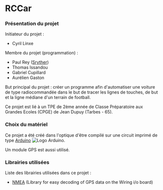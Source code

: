 # RCCar

### Présentation du projet

Initiateur du projet :

* Cyril Linxe

Membre du projet (programmation) :

* Paul Rey ([Sryther](https://github.com/Sryther))
* Thomas Issandou
* Gabriel Cupillard
* Aurélien Gaston

But principal du projet : créer un programme afin d'automatiser une voiture de type radiocommandée dans le but de tracer les lignes de touches, de but et la ligne médiane d'un terrain de football.

Ce projet est lié à un TPE de 2ème année de Classe Préparatoire aux Grandes Ecoles (CPGE) de Jean Dupuy (Tarbes - 65).

### Choix du matériel

Ce projet a été créé dans l'optique d'être compilé sur une circuit imprimé de type [Arduino](http://arduino.cc) ![Logo Arduino](https://pbs.twimg.com/profile_images/378800000704356438/9d19310763171b0d958d23a18b3d7e1c_normal.png).

Un module GPS est aussi utilisé.

### Librairies utilisées

Liste des librairies utilisées dans ce projet :

* [NMEA](http://www.maartenlamers.com/nmea/) (Library for easy decoding of GPS data on the Wiring i/o board)